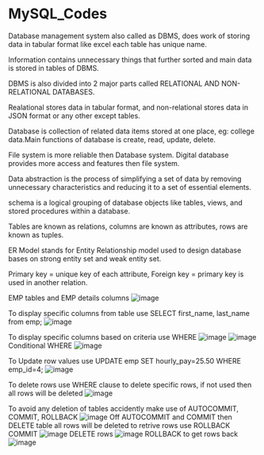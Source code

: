 # MySQL_Codes

Database management system also called as DBMS, does work of storing data in tabular format like excel each table has unique name.

Information contains unnecessary things that further sorted and main data is stored in tables of DBMS.

DBMS is also divided into 2 major parts called RELATIONAL AND NON-RELATIONAL DATABASES.

Realational stores data in tabular format, and non-relational stores data in JSON format or any other except tables.

Database is collection of related data items stored at one place, eg: college data.Main functions of database is create, read, update, delete.

File system is more reliable then Database system. Digital database provides more access and features then file system.

Data abstraction is the process of simplifying a set of data by removing unnecessary characteristics and reducing it to a set of essential elements.

schema is a logical grouping of database objects like tables, views, and stored procedures within a database.

Tables are known as relations, columns are known as attributes, rows are known as tuples.

ER Model stands for Entity Relationship model used to design database bases on strong entity set and weak entity set.

Primary key = unique key of each attribute, Foreign key = primary key is used in another relation.

EMP tables and EMP details columns
![image](https://github.com/user-attachments/assets/2f4b49e3-c760-484c-8801-1604277c9c27)

To display specific columns from table use SELECT first_name, last_name from emp;
![image](https://github.com/user-attachments/assets/72b72ac0-9c2b-46fc-a83c-6c8f68ac5fb7)

To display specific columns based on criteria use WHERE
![image](https://github.com/user-attachments/assets/7cb2b361-dc69-4b9e-aeca-d80e410afbd5)
![image](https://github.com/user-attachments/assets/3b269e49-74c9-4e2f-8bbd-a287c95d35c1)
Conditional WHERE
![image](https://github.com/user-attachments/assets/05b27d44-9c0d-4228-bbba-ab570de6a777)

To Update row values use UPDATE emp SET hourly_pay=25.50 WHERE emp_id=4;
![image](https://github.com/user-attachments/assets/4ebf2cf9-d9db-4257-9edd-316aaed2217b)

To delete rows use WHERE clause to delete specific rows, if not used then all rows will be deleted
![image](https://github.com/user-attachments/assets/cfe09786-5206-46cc-931e-d7355c8997b0)

To avoid any deletion of tables accidently make use of AUTOCOMMIT, COMMIT, ROLLBACK
![image](https://github.com/user-attachments/assets/54d65896-9b13-4adc-95ae-9cc7713f25cd)
Off AUTOCOMMIT and COMMIT then DELETE table all rows will be deleted to retrive rows use ROLLBACK
COMMIT
![image](https://github.com/user-attachments/assets/9aacbd18-ae18-49ef-979d-7f339b1c1db3)
DELETE rows
![image](https://github.com/user-attachments/assets/f12c2c54-efc7-43e4-a44c-cf4a0c704bbc)
ROLLBACK to get rows back
![image](https://github.com/user-attachments/assets/fb39a504-e125-4d6d-84b7-d5b1626b23ff)

